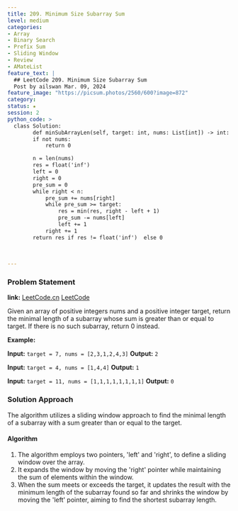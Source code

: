 ```yaml
---
title: 209. Minimum Size Subarray Sum
level: medium
categories:
- Array
- Binary Search
- Prefix Sum
- Sliding Window
- Review
- AMateList
feature_text: |
  ## LeetCode 209. Minimum Size Subarray Sum
  Post by ailswan Mar. 09, 2024
feature_image: "https://picsum.photos/2560/600?image=872"
category:
status: ★
session: 2
python_code: >
  class Solution:
        def minSubArrayLen(self, target: int, nums: List[int]) -> int:
        if not nums:
            return 0

        n = len(nums)
        res = float('inf') 
        left = 0
        right = 0
        pre_sum = 0
        while right < n:
            pre_sum += nums[right]
            while pre_sum >= target:
                res = min(res, right - left + 1)
                pre_sum -= nums[left]
                left += 1   
            right += 1
        return res if res != float('inf')  else 0
        
         
       
---
```


### Problem Statement
**link:**
[LeetCode.cn](https://leetcode.cn/problems/minimum-size-subarray-sum/)
[LeetCode](https://leetcode.com/minimum-size-subarray-sum/)

Given an array of positive integers nums and a positive integer target, return the minimal length of a 
subarray
 whose sum is greater than or equal to target. If there is no such subarray, return 0 instead.

**Example:**

**Input:** `target = 7, nums = [2,3,1,2,4,3]`
**Output:** `2`
 
**Input:** `target = 4, nums = [1,4,4]`
**Output:** `1`

**Input:** `target = 11, nums = [1,1,1,1,1,1,1,1]`
**Output:** `0`

### Solution Approach

The algorithm utilizes a sliding window approach to find the minimal length of a subarray with a sum greater than or equal to the target.

#### Algorithm
1. The algorithm employs two pointers, 'left' and 'right', to define a sliding window over the array.
2. It expands the window by moving the 'right' pointer while maintaining the sum of elements within the window.
3. When the sum meets or exceeds the target, it updates the result with the minimum length of the subarray found so far and shrinks the window by moving the 'left' pointer, aiming to find the shortest subarray length.